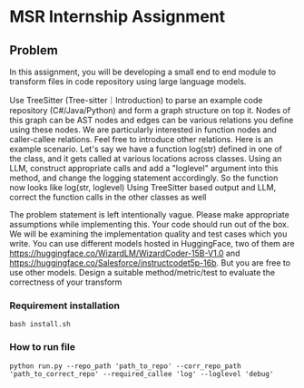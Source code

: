 # MSR Internship Assignment

## Problem 

In this assignment, you will be developing a small end to end module to transform files in code repository using large language models.

Use TreeSitter (Tree-sitter｜Introduction) to parse an example code repository (C#/Java/Python) and form a graph structure on top it. 
Nodes of this graph can be AST nodes and edges can be various relations you define using these nodes.
We are particularly interested in function nodes and caller-callee relations. Feel free to introduce other relations.
Here is an example scenario. 
Let's say we have a function log(str) defined in one of the class, and it gets called at various locations across classes.
Using an LLM, construct appropriate calls and add a "loglevel" argument into this method, and change the logging statement accordingly. So the function now looks like log(str, loglevel)
Using TreeSitter based output and LLM, correct the function calls in the other classes as well
 

The problem statement is left intentionally vague. Please make appropriate assumptions while implementing this. 
Your code should run out of the box. We will be examining the implementation quality and test cases which you write.
You can use different models hosted in HuggingFace, two of them are
https://huggingface.co/WizardLM/WizardCoder-15B-V1.0 and https://huggingface.co/Salesforce/instructcodet5p-16b. But you are free to use other models.
Design a suitable method/metric/test to evaluate the correctness of your transform

### Requirement installation

```
bash install.sh
```

### How to run file

```
python run.py --repo_path 'path_to_repo' --corr_repo_path 'path_to_correct_repo' --required_callee 'log' --loglevel 'debug'
```
